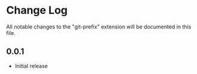 # Change Log

All notable changes to the "git-prefix" extension will be documented in this file.

## 0.0.1

- Initial release